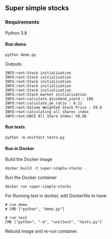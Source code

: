 ## Super simple stocks

### Requirements  
Python 3.8

#### Run demo 
```commandline
python demo.py
```
Outputs:
```commandline
INFO:root:Stock initialization
INFO:root:Stock initialization
INFO:root:Stock initialization
INFO:root:Stock initialization
INFO:root:Stock initialization
INFO:root:Stock market initialization
INFO:root:calculate_dividend_yield : 100
INFO:root:calculate_pe_ratio : 0.11
INFO:root:Volume Weighted Stock Price : 59.0
INFO:root:calculating all shares index
INFO:root:GBCE All Share Index: 58.98
```
#### Run tests
```commandline
python -m unittest tests.py
```

#### Run in Docker

Build the Docker image
```commandline
docker build -t super-simple-stocks .
```
Run the Docker container
```commandline
docker run super-simple-stocks
```
For Running test in docker, edit Dockerfile to have:
````commandline
# run demo
# CMD ["python", "demo.py"]

# run test
CMD ["python", "-m", "unittest", "tests.py"]
````
Rebuild image and re-run container.
